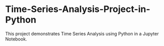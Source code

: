 # Time-Series-Analysis-Project-in-Python
This project demonstrates Time Series Analysis using Python in a Jupyter Notebook.
